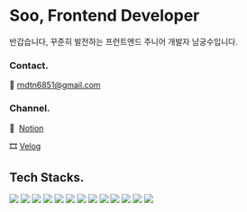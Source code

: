 # Soo, Frontend Developer

반갑습니다, 꾸준히 발전하는 프런트엔드 주니어 개발자 남궁수입니다.

### Contact.

📩  rndtn6851@gmail.com

### Channel.

🔗  [Notion](https://cooperative-cardigan-386.notion.site/Soo-Frontend-Developer-01dd1a31df9645da94e67d6757e95941?pvs=74)

🎞️  [Velog](https://velog.io/@rndtn)


## Tech Stacks.
<img src="https://img.shields.io/badge/React-61DAFB?style=flat&logo=React&logoColor=white" /> <img src="https://zrr.kr/2Zaf" /> <img src="https://zrr.kr/4BM3" /> <img src="https://img.shields.io/badge/C-A8B9CC?style=flat&logo=C&logoColor=white"/> <img src="https://img.shields.io/badge/C++-00599C?style=flat&logo=C%2B%2B&logoColor=white"/> <img src="https://img.shields.io/badge/java-007396?style=flat&logo=java&logoColor=white"/> <img src="https://img.shields.io/badge/Storybook-FF4785?style=flat&logo=Storybook&logoColor=white"/> <img src="https://img.shields.io/badge/Next.js-000000?style=flat&logo=Next.js&logoColor=white"/> <img src="https://img.shields.io/badge/Node.js-339933?style=flat&logo=Node.js&logoColor=white"/> <img src="https://img.shields.io/badge/HTML5-E34F26?style=flat&logo=html5&logoColor=white"/> <img src="https://zrr.kr/GrBX" /> <img src="https://zrr.kr/7hLb" /> <img src="https://zrr.kr/eJdb" />
